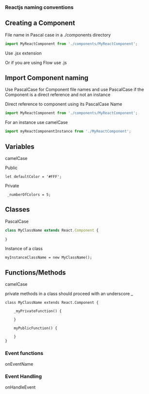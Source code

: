 ### Reactjs naming conventions

## Creating a Component

File name in Pascal case in a ./components directory

```jsx harmony
import MyReactComponent from './components/MyReactComponent';
```



Use .jsx extension

Or if you are using Flow use .js



## Import Component naming

Use PascalCase for Component file names and use PascalCase if the Component is a direct reference and not an instance

Direct reference to component using its PascalCase Name
```jsx harmony
import MyReactComponent from './components/MyReactComponent';
```

For an instance use camelCase
```jsx harmony
import myReactComponentInstance from './MyReactComponent';
```

## Variables

camelCase

Public
```ecmascript 6
let defaultColor = '#FFF';
```
Private
```ecmascript 6
 _numberOfColors = 5;
```


## Classes

PascalCase

```js
class MyClassName extends React.Component {
    
}
```

Instance of a class

```ecmascript 6
myInstanceClassName = new MyClassName();
```

## Functions/Methods

camelCase

private methods in a class should proceed with an underscore _

```ecmascript 6
class MyClassName extends React.Component {
    
    _myPrivateFunction() {
        
    }
    
    myPublicFunction() {
        
    }
}
```

### Event functions

onEventName

### Event Handling

onHandleEvent
